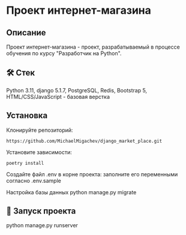 # Проект интернет-магазина

## Описание

Проект интернет-магазина - проект, разрабатываемый в процессе обучения по курсу "Разработчик на Python".

## 🛠 Стек
Python 3.11, django 5.1.7, PostgreSQL, Redis, Bootstrap 5, HTML/CSS/JavaScript - базовая верстка

## Установка

Клонируйте репозиторий:

```
https://github.com/MichaelMigachev/django_market_place.git
```

Установите зависимости:
```
poetry install
```
Создайте файл .env в корне проекта:
заполните его переменными согласно .env.sample

Настройка базы данных
python manage.py migrate

## 🚀 Запуск проекта

python manage.py runserver